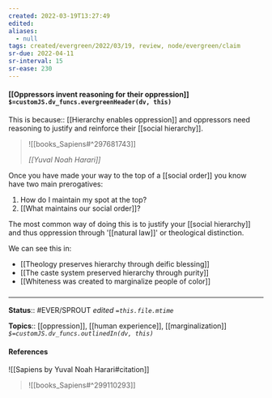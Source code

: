 ```yaml
---
created: 2022-03-19T13:27:49 
edited: 
aliases:
  - null
tags: created/evergreen/2022/03/19, review, node/evergreen/claim
sr-due: 2022-04-11
sr-interval: 15
sr-ease: 230
---
```


#### [[Oppressors invent reasoning for their oppression]] `$=customJS.dv_funcs.evergreenHeader(dv, this)`

This is 
because:: [[Hierarchy enables oppression]]
and oppressors need reasoning to justify and reinforce their [[social hierarchy]].

> ![[books_Sapiens#^297681743]]
>
> <cite>[[Yuval Noah Harari]]</cite>

Once you have made your way to the top of a [[social order]] you know have two main prerogatives:
1. How do I maintain my spot at the top?
2. [[What maintains our social order]]?

The most common way of doing this is to justify your [[social hierarchy]] and thus oppression through '[[natural law]]' or theological distinction.

We can see this in:
- [[Theology preserves hierarchy through deific blessing]]
- [[The caste system preserved hierarchy through purity]]
- [[Whiteness was created to marginalize people of color]]

### <hr class="footnote"/>

**Status**:: #EVER/SPROUT
*edited `=this.file.mtime`*

**Topics**:: [[oppression]], [[human experience]], [[marginalization]]
*`$=customJS.dv_funcs.outlinedIn(dv, this)`*

#### References

![[Sapiens by Yuval Noah Harari#citation]]

> ![[books_Sapiens#^299110293]]
